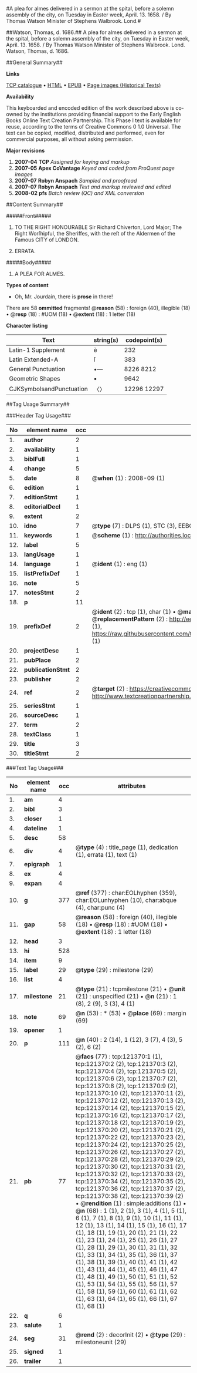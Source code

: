 #A plea for almes delivered in a sermon at the spital, before a solemn assembly of the city, on Tuesday in Easter week, April. 13. 1658. / By Thomas Watson Minister of Stephens Walbrook. Lond.#

##Watson, Thomas, d. 1686.##
A plea for almes delivered in a sermon at the spital, before a solemn assembly of the city, on Tuesday in Easter week, April. 13. 1658. / By Thomas Watson Minister of Stephens Walbrook. Lond.
Watson, Thomas, d. 1686.

##General Summary##

**Links**

[TCP catalogue](http://www.ota.ox.ac.uk/tcp/)  • 
[HTML](http://tei.it.ox.ac.uk/tcp/Texts-HTML/free/A96/A96106.html)  • 
[EPUB](http://tei.it.ox.ac.uk/tcp/Texts-EPUB/free/A96/A96106.epub) • 
[Page images (Historical Texts)](https://data.historicaltexts.jisc.ac.uk/view?pubId=eebo-99869010e&pageId=eebo-99869010e-121370-1)

**Availability**

This keyboarded and encoded edition of the
	       work described above is co-owned by the institutions
	       providing financial support to the Early English Books
	       Online Text Creation Partnership. This Phase I text is
	       available for reuse, according to the terms of Creative
	       Commons 0 1.0 Universal. The text can be copied,
	       modified, distributed and performed, even for
	       commercial purposes, all without asking permission.

**Major revisions**

1. __2007-04__ __TCP__ *Assigned for keying and markup*
1. __2007-05__ __Apex CoVantage__ *Keyed and coded from ProQuest page images*
1. __2007-07__ __Robyn Anspach__ *Sampled and proofread*
1. __2007-07__ __Robyn Anspach__ *Text and markup reviewed and edited*
1. __2008-02__ __pfs__ *Batch review (QC) and XML conversion*

##Content Summary##

#####Front#####

1. TO THE RIGHT HONOURABLE Sir Richard Chiverton, Lord Major; The Right Worſhipful, the Sheriffes, with the reſt of the Aldermen of the Famous CITY of LONDON.

1. ERRATA.

#####Body#####

1. A PLEA FOR ALMES.

**Types of content**

  * Oh, Mr. Jourdain, there is **prose** in there!

There are 58 **ommitted** fragments! 
 @__reason__ (58) : foreign (40), illegible (18)  •  @__resp__ (18) : #UOM (18)  •  @__extent__ (18) : 1 letter (18)

**Character listing**


|Text|string(s)|codepoint(s)|
|---|---|---|
|Latin-1 Supplement|è|232|
|Latin Extended-A|ſ|383|
|General Punctuation|•—|8226 8212|
|Geometric Shapes|▪|9642|
|CJKSymbolsandPunctuation|〈〉|12296 12297|

##Tag Usage Summary##

###Header Tag Usage###

|No|element name|occ|attributes|
|---|---|---|---|
|1.|__author__|2||
|2.|__availability__|1||
|3.|__biblFull__|1||
|4.|__change__|5||
|5.|__date__|8| @__when__ (1) : 2008-09 (1)|
|6.|__edition__|1||
|7.|__editionStmt__|1||
|8.|__editorialDecl__|1||
|9.|__extent__|2||
|10.|__idno__|7| @__type__ (7) : DLPS (1), STC (3), EEBO-CITATION (1), PROQUEST (1), VID (1)|
|11.|__keywords__|1| @__scheme__ (1) : http://authorities.loc.gov/ (1)|
|12.|__label__|5||
|13.|__langUsage__|1||
|14.|__language__|1| @__ident__ (1) : eng (1)|
|15.|__listPrefixDef__|1||
|16.|__note__|5||
|17.|__notesStmt__|2||
|18.|__p__|11||
|19.|__prefixDef__|2| @__ident__ (2) : tcp (1), char (1)  •  @__matchPattern__ (2) : ([0-9\-]+):([0-9IVX]+) (1), (.+) (1)  •  @__replacementPattern__ (2) : http://eebo.chadwyck.com/downloadtiff?vid=$1&page=$2 (1), https://raw.githubusercontent.com/textcreationpartnership/Texts/master/tcpchars.xml#$1 (1)|
|20.|__projectDesc__|1||
|21.|__pubPlace__|2||
|22.|__publicationStmt__|2||
|23.|__publisher__|2||
|24.|__ref__|2| @__target__ (2) : https://creativecommons.org/publicdomain/zero/1.0/ (1), http://www.textcreationpartnership.org/docs/. (1)|
|25.|__seriesStmt__|1||
|26.|__sourceDesc__|1||
|27.|__term__|2||
|28.|__textClass__|1||
|29.|__title__|3||
|30.|__titleStmt__|2||


###Text Tag Usage###

|No|element name|occ|attributes|
|---|---|---|---|
|1.|__am__|4||
|2.|__bibl__|3||
|3.|__closer__|1||
|4.|__dateline__|1||
|5.|__desc__|58||
|6.|__div__|4| @__type__ (4) : title_page (1), dedication (1), errata (1), text (1)|
|7.|__epigraph__|1||
|8.|__ex__|4||
|9.|__expan__|4||
|10.|__g__|377| @__ref__ (377) : char:EOLhyphen (359), char:EOLunhyphen (10), char:abque (4), char:punc (4)|
|11.|__gap__|58| @__reason__ (58) : foreign (40), illegible (18)  •  @__resp__ (18) : #UOM (18)  •  @__extent__ (18) : 1 letter (18)|
|12.|__head__|3||
|13.|__hi__|528||
|14.|__item__|9||
|15.|__label__|29| @__type__ (29) : milestone (29)|
|16.|__list__|4||
|17.|__milestone__|21| @__type__ (21) : tcpmilestone (21)  •  @__unit__ (21) : unspecified (21)  •  @__n__ (21) : 1 (8), 2 (9), 3 (3), 4 (1)|
|18.|__note__|69| @__n__ (53) : * (53)  •  @__place__ (69) : margin (69)|
|19.|__opener__|1||
|20.|__p__|111| @__n__ (40) : 2 (14), 1 (12), 3 (7), 4 (3), 5 (2), 6 (2)|
|21.|__pb__|77| @__facs__ (77) : tcp:121370:1 (1), tcp:121370:2 (2), tcp:121370:3 (2), tcp:121370:4 (2), tcp:121370:5 (2), tcp:121370:6 (2), tcp:121370:7 (2), tcp:121370:8 (2), tcp:121370:9 (2), tcp:121370:10 (2), tcp:121370:11 (2), tcp:121370:12 (2), tcp:121370:13 (2), tcp:121370:14 (2), tcp:121370:15 (2), tcp:121370:16 (2), tcp:121370:17 (2), tcp:121370:18 (2), tcp:121370:19 (2), tcp:121370:20 (2), tcp:121370:21 (2), tcp:121370:22 (2), tcp:121370:23 (2), tcp:121370:24 (2), tcp:121370:25 (2), tcp:121370:26 (2), tcp:121370:27 (2), tcp:121370:28 (2), tcp:121370:29 (2), tcp:121370:30 (2), tcp:121370:31 (2), tcp:121370:32 (2), tcp:121370:33 (2), tcp:121370:34 (2), tcp:121370:35 (2), tcp:121370:36 (2), tcp:121370:37 (2), tcp:121370:38 (2), tcp:121370:39 (2)  •  @__rendition__ (1) : simple:additions (1)  •  @__n__ (68) : 1 (1), 2 (1), 3 (1), 4 (1), 5 (1), 6 (1), 7 (1), 8 (1), 9 (1), 10 (1), 11 (1), 12 (1), 13 (1), 14 (1), 15 (1), 16 (1), 17 (1), 18 (1), 19 (1), 20 (1), 21 (1), 22 (1), 23 (1), 24 (1), 25 (1), 26 (1), 27 (1), 28 (1), 29 (1), 30 (1), 31 (1), 32 (1), 33 (1), 34 (1), 35 (1), 36 (1), 37 (1), 38 (1), 39 (1), 40 (1), 41 (1), 42 (1), 43 (1), 44 (1), 45 (1), 46 (1), 47 (1), 48 (1), 49 (1), 50 (1), 51 (1), 52 (1), 53 (1), 54 (1), 55 (1), 56 (1), 57 (1), 58 (1), 59 (1), 60 (1), 61 (1), 62 (1), 63 (1), 64 (1), 65 (1), 66 (1), 67 (1), 68 (1)|
|22.|__q__|6||
|23.|__salute__|1||
|24.|__seg__|31| @__rend__ (2) : decorInit (2)  •  @__type__ (29) : milestoneunit (29)|
|25.|__signed__|1||
|26.|__trailer__|1||
